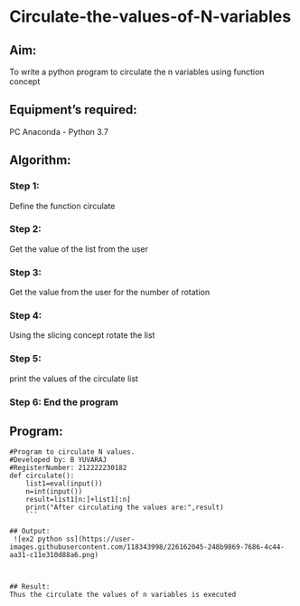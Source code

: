 # Circulate-the-values-of-N-variables
## Aim:
To write a python program to circulate the n variables using function concept
## Equipment’s required:
PC
Anaconda - Python 3.7
## Algorithm: 
### Step 1: 
Define the function circulate
### Step 2: 
Get the value of the list from the user
### Step 3:
Get the value from the user for the number of rotation
### Step 4:
Using the slicing concept rotate the list
### Step 5: 
print the values of the circulate list
### Step 6: End the program

## Program:
```
#Program to circulate N values.
#Developed by: B YUVARAJ
#RegisterNumber: 212222230182
def circulate():
    list1=eval(input())
    n=int(input())
    result=list1[n:]+list1[:n]
    print("After circulating the values are:",result)
    ```

## Output:
 ![ex2 python ss](https://user-images.githubusercontent.com/118343998/226162045-248b9869-7686-4c44-aa31-c11e310d88a6.png)



## Result:
Thus the circulate the values of n variables is executed
